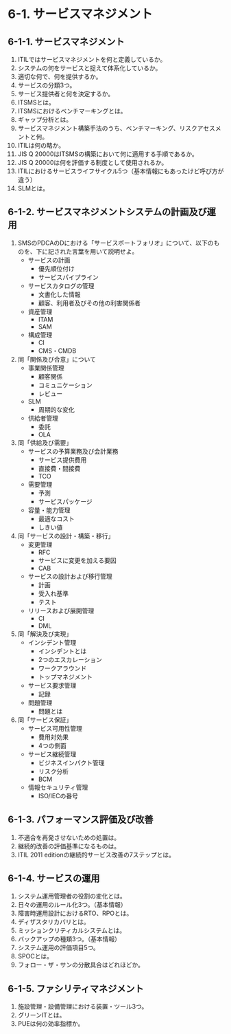 # 6-1. サービスマネジメント

## 6-1-1. サービスマネジメント

1. ITILではサービスマネジメントを何と定義しているか。
2. システムの何をサービスと捉えて体系化しているか。
3. 適切な何で、何を提供するか。
4. サービスの分類3つ。
5. サービス提供者と何を決定するか。
6. ITSMSとは。
7. ITSMSにおけるベンチマーキングとは。
8. ギャップ分析とは。
9. サービスマネジメント構築手法のうち、ベンチマーキング、リスクアセスメントと何。
10. ITILは何の略か。
11. JIS Q 20000はITSMSの構築において何に適用する手順であるか。
12. JIS Q 20000は何を評価する制度として使用されるか。
13. ITILにおけるサービスライフサイクル5つ（基本情報にもあったけど呼び方が違う）
14. SLMとは。

## 6-1-2. サービスマネジメントシステムの計画及び運用

1. SMSのPDCAのDにおける「サービスポートフォリオ」について、以下のものを、下に記された言葉を用いて説明せよ。
   * サービスの計画
     * 優先順位付け
     * サービスパイプライン
   * サービスカタログの管理
     * 文書化した情報
     * 顧客、利用者及びその他の利害関係者
   * 資産管理
     * ITAM
     * SAM
   * 構成管理
     * CI
     * CMS・CMDB
2. 同「関係及び合意」について
   * 事業関係管理
     * 顧客関係
     * コミュニケーション
     * レビュー
   * SLM
     * 周期的な変化
   * 供給者管理
     * 委託
     * OLA
3. 同「供給及び需要」
   * サービスの予算業務及び会計業務
     * サービス提供費用
     * 直接費・間接費
     * TCO
   * 需要管理
     * 予測
     * サービスパッケージ
   * 容量・能力管理
     * 最適なコスト
     * しきい値
4. 同「サービスの設計・構築・移行」
   * 変更管理
     * RFC
     * サービスに変更を加える要因
     * CAB
   * サービスの設計および移行管理
     * 計画
     * 受入れ基準
     * テスト
   * リリースおよび展開管理
     * CI
     * DML
5. 同「解決及び実現」
   * インシデント管理
     * インシデントとは
     * 2つのエスカレーション
     * ワークアラウンド
     * トップマネジメント
   * サービス要求管理
     * 記録
   * 問題管理
     * 問題とは
6. 同「サービス保証」
   * サービス可用性管理
     * 費用対効果
     * 4つの側面
   * サービス継続管理
     * ビジネスインパクト管理
     * リスク分析
     * BCM
   * 情報セキュリティ管理
     * ISO/IECの番号

## 6-1-3. パフォーマンス評価及び改善

1. 不適合を再発させないための処置は。
1. 継続的改善の評価基準になるものは。
1. ITIL 2011 editionの継続的サービス改善の7ステップとは。

## 6-1-4. サービスの運用

1. システム運用管理者の役割の変化とは。
2. 日々の運用のルール化3つ。（基本情報）
3. 障害時運用設計におけるRTO、RPOとは。
4. ディザスタリカバリとは。
5. ミッションクリティカルシステムとは。
6. バックアップの種類3つ。（基本情報）
7. システム運用の評価項目5つ。
8. SPOCとは。
9. フォロー・ザ・サンの分散具合はどれほどか。

## 6-1-5. ファシリティマネジメント

1. 施設管理・設備管理における装置・ツール3つ。
2. グリーンITとは。
3. PUEは何の効率指標か。
